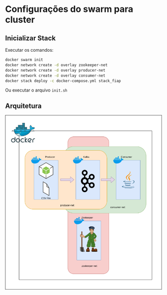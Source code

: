 # Configurações do swarm para cluster

## Inicializar Stack

Executar os comandos:

```sh
docker swarm init
docker network create -d overlay zookeeper-net
docker network create -d overlay producer-net
docker network create -d overlay consumer-net
docker stack deploy -c docker-compose.yml stack_fiap
```

Ou executar o arquivo `init.sh`

## Arquitetura

![arquitetura](./docker_swarm_fiap.png)